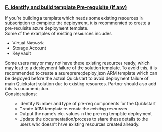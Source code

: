 <h3><b><u>F.  Identify and build template Pre-requisite (if any)</u></b></h3>
<font style="segoe ui">
<p>If you&rsquo;re building a template which needs  some existing resources in subscription to complete the deployment, it is  recommended to create a pre-requisite azure deployment template.<br />
  Some of the examples of existing resources  includes</p>
<ul>
  <li>Virtual Network </li>
  <li>Storage Account</li>
  <li>Key vault</li>
</ul>
<p>Some users may or may not have these existing  resources ready, which may lead to a deployment failure of the solution  template. To avoid this, it is recommended to create a azureprereqdeploy.json  ARM template which can be deployed before the actual Quickstart to avoid  deployment failure of main Quickstart solution due to existing resources.  Partner should also add this is documentation.<br />
  Considerations:</p>
<ul>
<ul>
  <li>Identify Number and type of pre-req components  for the Quickstart</li>
  <li>Create ARM template to create the existing  resources</li>
  <li>Output the name&rsquo;s etc. values in the pre-req  template deployment</li>
  <li>Update the documentation/process to share  these details to the users who doesn&rsquo;t have existing resources created already.</li>
</ul>
</font>

